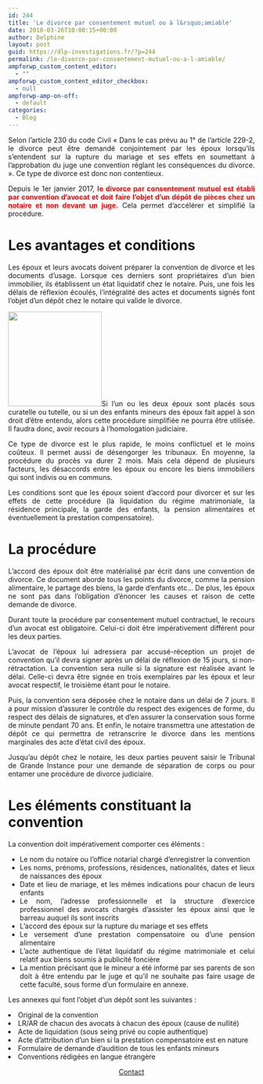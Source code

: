```yaml
---
id: 244
title: 'Le divorce par consentement mutuel ou à l&rsquo;amiable'
date: 2018-03-26T10:00:15+00:00
author: Delphine
layout: post
guid: https://dlp-investigations.fr/?p=244
permalink: /le-divorce-par-consentement-mutuel-ou-a-l-amiable/
ampforwp_custom_content_editor:
  - ""
ampforwp_custom_content_editor_checkbox:
  - null
ampforwp-amp-on-off:
  - default
categories:
  - Blog
---
```

<p style="text-align: justify;">
  Selon l’article 230 du code Civil « Dans le cas prévu au 1° de l&rsquo;article 229-2, le divorce peut être demandé conjointement par les époux lorsqu&rsquo;ils s&rsquo;entendent sur la rupture du mariage et ses effets en soumettant à l&rsquo;approbation du juge une convention réglant les conséquences du divorce. ». Ce type de divorce est donc non contentieux.
</p>

<p style="text-align: justify;">
  Depuis le 1er janvier 2017, <span style="color: #ff0000;"><strong>l</strong><strong><span style="color: #ff0000;">e</span> divorce par consentement mutuel est établi par convention d&rsquo;avocat et doit faire l&rsquo;objet d&rsquo;un dépôt de pièces chez un notaire et non devant un juge.</strong></span> Cela permet d’accélérer et simplifié la procédure.
</p>

<h1 style="text-align: justify;">
  Les avantages et conditions
</h1>

<p style="text-align: justify;">
  Les époux et leurs avocats doivent préparer la convention de divorce et les documents d&rsquo;usage. Lorsque ces derniers sont propriétaires d&rsquo;un bien immobilier, ils établissent un état liquidatif chez le notaire. Puis, une fois les délais de réflexion écoulés, l&rsquo;intégralité des actes et documents signés font l&rsquo;objet d&rsquo;un dépôt chez le notaire qui valide le divorce.
</p>

<p style="text-align: justify;">
  <img class="wp-image-147 alignright" src="https://i1.wp.com/dlp-investigations.fr/wp-content/uploads/2017/11/Garde-denfant.png?resize=191%2C193&#038;ssl=1" alt="" width="191" height="193" data-recalc-dims="1" />Si l’un ou les deux époux sont placés sous curatelle ou tutelle, ou si un des enfants mineurs des époux fait appel à son droit d’être entendu, alors cette procédure simplifiée ne pourra être utilisée. Il faudra donc, avoir recours à l&rsquo;homologation judiciaire.
</p>

<p style="text-align: justify;">
  Ce type de divorce est le plus rapide, le moins conflictuel et le moins coûteux. Il permet aussi de désengorger les tribunaux. En moyenne, la procédure du procès va durer 2 mois. Mais cela dépend de plusieurs facteurs, les désaccords entre les époux ou encore les biens immobiliers qui sont indivis ou en communs.
</p>

<p style="text-align: justify;">
  Les conditions sont que les époux soient d’accord pour divorcer et sur les effets de cette procédure (la liquidation du régime matrimoniale, la résidence principale, la garde des enfants, la pension alimentaires et éventuellement la prestation compensatoire).
</p>

<h1 style="text-align: justify;">
  La procédure
</h1>

<p style="text-align: justify;">
  L’accord des époux doit être matérialisé par écrit dans une convention de divorce. Ce document aborde tous les points du divorce, comme la pension alimentaire, le partage des biens, la garde d’enfants etc… De plus, les époux ne sont pas dans l’obligation d’énoncer les causes et raison de cette demande de divorce.
</p>

<p style="text-align: justify;">
  Durant toute la procédure par consentement mutuel contractuel, le recours d’un avocat est obligatoire. Celui-ci doit être impérativement différent pour les deux parties.
</p>

<p style="text-align: justify;">
  L’avocat de l’époux lui adressera par accusé-réception un projet de convention qu’il devra signer après un délai de réflexion de 15 jours, si non-rétractation. La convention sera nulle si la signature est réalisée avant le délai. Celle-ci devra être signée en trois exemplaires par les époux et leur avocat respectif, le troisième étant pour le notaire.
</p>

<p style="text-align: justify;">
  Puis, la convention sera déposée chez le notaire dans un délai de 7 jours. Il a pour mission d&rsquo;assurer le contrôle du respect des exigences de forme, du respect des délais de signatures, et d&rsquo;en assurer la conservation sous forme de minute pendant 70 ans. Et enfin, le notaire transmettra une attestation de dépôt ce qui permettra de retranscrire le divorce dans les mentions marginales des acte d’état civil des époux.
</p>

<p style="text-align: justify;">
  Jusqu’au dépôt chez le notaire, les deux parties peuvent saisir le Tribunal de Grande Instance pour une demande de séparation de corps ou pour entamer une procédure de divorce judiciaire.
</p>

# Les éléments constituant la convention

<p style="text-align: justify;">
  La convention doit impérativement comporter ces éléments :
</p>

<ul style="text-align: justify;">
  <li>
    Le nom du notaire ou l’office notarial chargé d’enregistrer la convention
  </li>
  <li>
    Les noms, prénoms, professions, résidences, nationalités, dates et lieux de naissances des époux
  </li>
  <li>
    Date et lieu de mariage, et les mêmes indications pour chacun de leurs enfants
  </li>
  <li>
    Le nom, l’adresse professionnelle et la structure d’exercice professionnel des avocats chargés d’assister les époux ainsi que le barreau auquel ils sont inscrits
  </li>
  <li>
    L’accord des époux sur la rupture du mariage et ses effets
  </li>
  <li>
    Le versement d’une prestation compensatoire ou d’une pension alimentaire
  </li>
  <li>
    L’acte authentique de l’état liquidatif du régime matrimoniale et celui relatif aux biens soumis à publicité foncière
  </li>
  <li>
    La mention précisant que le mineur a été informé par ses parents de son doit à être entendu par le juge et qu’il ne souhaite pas faire usage de cette faculté, sous forme d’un formulaire en annexe.
  </li>
</ul>

<p style="text-align: justify;">
  Les annexes qui font l&rsquo;objet d&rsquo;un dépôt sont les suivantes :
</p>

<li style="text-align: justify;">
  Original de la convention
</li>
<li style="text-align: justify;">
  LR/AR de chacun des avocats à chacun des époux (cause de nullité)
</li>
<li style="text-align: justify;">
  Acte de liquidation (sous seing privé ou copie authentique)
</li>
<li style="text-align: justify;">
  Acte d&rsquo;attribution d&rsquo;un bien si la prestation compensatoire est en nature
</li>
<li style="text-align: justify;">
  Formulaire de demande d&rsquo;audition de tous les enfants mineurs
</li>
<li style="text-align: justify;">
  Conventions rédigées en langue étrangère
</li>

<p style="text-align: center;">
  <a class="maxbutton-1 maxbutton maxbutton-contact" title="Contact" href="https://dlp-investigations.fr/contact/"><span class='mb-text'>Contact</span></a>
</p>